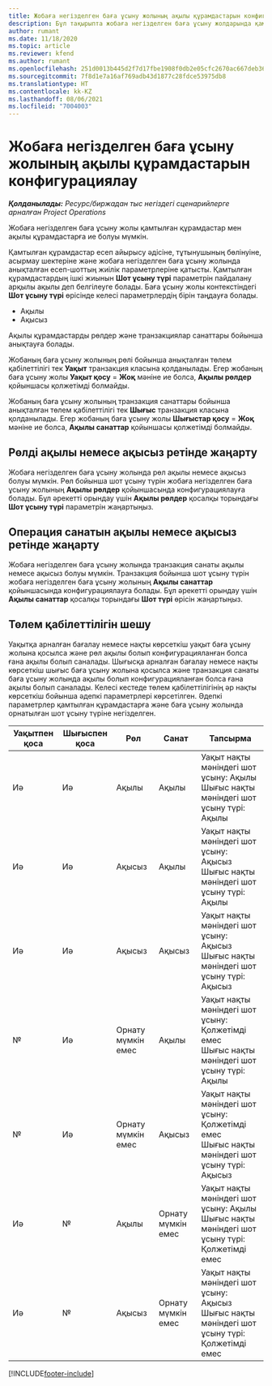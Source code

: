 ```yaml
---
title: Жобаға негізделген баға ұсыну жолының ақылы құрамдастарын конфигурациялау
description: Бұл тақырыпта жобаға негізделген баға ұсыну жолдарында қамтылған, ақылы және ақысыз құрамдастар туралы ақпарат берілген.
author: rumant
ms.date: 11/18/2020
ms.topic: article
ms.reviewer: kfend
ms.author: rumant
ms.openlocfilehash: 251d0013b445d2f7d17fbe1908f0db2e05cfc2670ac667deb363c98f608a2aef
ms.sourcegitcommit: 7f8d1e7a16af769adb43d1877c28fdce53975db8
ms.translationtype: HT
ms.contentlocale: kk-KZ
ms.lasthandoff: 08/06/2021
ms.locfileid: "7004003"
---
```

# <a name="configure-the-chargeable-components-of-a-project-based-quote-line"></a>Жобаға негізделген баға ұсыну жолының ақылы құрамдастарын конфигурациялау

_**Қолданылады:** Ресурс/биржадан тыс негіздегі сценарийлерге арналған Project Operations_

Жобаға негізделген баға ұсыну жолы қамтылған құрамдастар мен ақылы құрамдастарға ие болуы мүмкін.

Қамтылған құрамдастар есеп айырысу әдісіне, тұтынушының бөлінуіне, асырмау шектеріне және жобаға негізделген баға ұсыну жолында анықталған есеп-шоттың жиілік параметрлеріне қатысты.
Қамтылған құрамдастардың ішкі жиынын **Шот ұсыну түрі** параметрін пайдалану арқылы ақылы деп белгілеуге болады. Баға ұсыну жолы контекстіндегі **Шот ұсыну түрі** өрісінде келесі параметрлердің бірін таңдауға болады.

   - Ақылы
   - Ақысыз

Ақылы құрамдастарды рөлдер және транзакциялар санаттары бойынша анықтауға болады.

Жобаның баға ұсыну жолының рөлі бойынша анықталған төлем қабілеттілігі тек **Уақыт** транзакция класына қолданылады. Егер жобаның баға ұсыну жолы **Уақыт қосу** = **Жоқ** мәніне ие болса, **Ақылы рөлдер** қойыншасы қолжетімді болмайды.

Жобаның баға ұсыну жолының транзакция санаттары бойынша анықталған төлем қабілеттілігі тек **Шығыс** транзакция класына қолданылады. Егер жобаның баға ұсыну жолы **Шығыстар қосу** = **Жоқ** мәніне ие болса, **Ақылы санаттар** қойыншасы қолжетімді болмайды.

## <a name="update-a-role-to-be-chargeable-or-non-chargeable"></a>Рөлді ақылы немесе ақысыз ретінде жаңарту
Жобаға негізделген баға ұсыну жолында рөл ақылы немесе ақысыз болуы мүмкін. Рөл бойынша шот ұсыну түрін жобаға негізделген баға ұсыну жолының **Ақылы рөлдер** қойыншасында конфигурациялауға болады. Бұл әрекетті орындау үшін **Ақылы рөлдер** қосалқы торындағы **Шот ұсыну түрі** параметрін жаңартыңыз. 

## <a name="update-a-transaction-category-to-be-chargeable-or-non-chargeable"></a>Операция санатын ақылы немесе ақысыз ретінде жаңарту
Жобаға негізделген баға ұсыну жолында транзакция санаты ақылы немесе ақысыз болуы мүмкін. Транзакция бойынша шот ұсыну түрін жобаға негізделген баға ұсыну жолының **Ақылы санаттар** қойыншасында конфигурациялауға болады. Бұл әрекетті орындау үшін **Ақылы санаттар** қосалқы торындағы **Шот түрі** өрісін жаңартыңыз. 

## <a name="resolve-chargeability"></a>Төлем қабілеттілігін шешу

Уақытқа арналған бағалау немесе нақты көрсеткіш уақыт баға ұсыну жолына қосылса және рөл ақылы болып конфигурацияланған болса ғана ақылы болып саналады.
Шығысқа арналған бағалау немесе нақты көрсеткіш шығыс баға ұсыну жолына қосылса және транзакция санаты баға ұсыну жолында ақылы болып конфигурацияланған болса ғана ақылы болып саналады. Келесі кестеде төлем қабілеттілігінің әр нақты көрсеткіш бойынша әдепкі параметрлері көрсетілген. Әдепкі параметрлер қамтылған құрамдастарға және баға ұсыну жолында орнатылған шот ұсыну түріне негізделген.

| Уақытпен қоса | Шығыспен қоса | Рөл | Санат | Тапсырма |
| --- | --- | --- | --- | --- |
| Иә | Иә | Ақылы | Ақылы | Уақыт нақты мәніндегі шот ұсыну: Ақылы </br>Шығыс нақты мәніндегі шот ұсыну түрі: Ақылы |
| Иә | Иә | Ақысыз | Ақылы | Уақыт нақты мәніндегі шот ұсыну: Ақысыз </br>Шығыс нақты мәніндегі шот ұсыну түрі: Ақылы |
| Иә | Иә | Ақысыз | Ақысыз | Уақыт нақты мәніндегі шот ұсыну: Ақысыз </br>Шығыс нақты мәніндегі шот ұсыну түрі: Ақысыз |
| № | Иә | Орнату мүмкін емес | Ақылы | Уақыт нақты мәніндегі шот ұсыну: Қолжетімді емес </br>Шығыс нақты мәніндегі шот ұсыну түрі: Ақылы |
| № | Иә | Орнату мүмкін емес | Ақысыз | Уақыт нақты мәніндегі шот ұсыну: Қолжетімді емес </br>Шығыс нақты мәніндегі шот ұсыну түрі: Ақысыз |
| Иә | № | Ақылы | Орнату мүмкін емес | Уақыт нақты мәніндегі шот ұсыну: Ақылы </br>Шығыс нақты мәніндегі шот ұсыну түрі: Қолжетімді емес |
| Иә | № | Ақысыз | Орнату мүмкін емес | Уақыт нақты мәніндегі шот ұсыну: Ақысыз </br> Шығыс нақты мәніндегі шот ұсыну түрі: Қолжетімді емес |


[!INCLUDE[footer-include](../includes/footer-banner.md)]